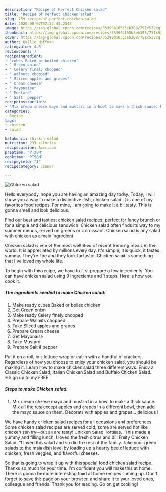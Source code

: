 ```yaml
---
description: "Recipe of Perfect Chicken salad"
title: "Recipe of Perfect Chicken salad"
slug: 759-recipe-of-perfect-chicken-salad
date: 2020-08-07T02:23:44.254Z
image: https://img-global.cpcdn.com/recipes/35399b165b3eb308/751x532cq70/chicken-salad-recipe-main-photo.jpg
thumbnail: https://img-global.cpcdn.com/recipes/35399b165b3eb308/751x532cq70/chicken-salad-recipe-main-photo.jpg
cover: https://img-global.cpcdn.com/recipes/35399b165b3eb308/751x532cq70/chicken-salad-recipe-main-photo.jpg
author: Hallie Hoffman
ratingvalue: 4.5
reviewcount: 7
recipeingredient:
- "cubes Baked or boiled chicken"
- " Green onion"
- " Celery finely chopped"
- " Walnuts chopped"
- " Sliced apples and grapes"
- " Cream cheese"
- " Mayonaise"
- " Mustard"
- " Salt  pepper"
recipeinstructions:
- "Mix cream cheese mayo and mustard in a bowl to make a thick sauce. Mix all the rest except apples and grapes in a different bowl, then add the mayo sauce on them. Decorate with apples and grapes... delicious !"
categories:
- Recipe
tags:
- chicken
- salad

katakunci: chicken salad 
nutrition: 233 calories
recipecuisine: American
preptime: "PT28M"
cooktime: "PT58M"
recipeyield: "1"
recipecategory: Dinner

---
```



![Chicken salad](https://img-global.cpcdn.com/recipes/35399b165b3eb308/751x532cq70/chicken-salad-recipe-main-photo.jpg)

Hello everybody, hope you are having an amazing day today. Today, I will show you a way to make a distinctive dish, chicken salad. It is one of my favorites food recipes. For mine, I am going to make it a bit tasty. This is gonna smell and look delicious.

Find our best and tastiest chicken salad recipes, perfect for fancy brunch or for a simple and delicious sandwich. Chicken salad often finds its way to my summer menus, served on greens or a croissant. Chicken salad is any salad with chicken as a main ingredient.

Chicken salad is one of the most well liked of recent trending meals in the world. It is appreciated by millions every day. It's simple, it is quick, it tastes yummy. They're fine and they look fantastic. Chicken salad is something that I've loved my whole life.


To begin with this recipe, we have to first prepare a few ingredients. You can have chicken salad using 9 ingredients and 1 steps. Here is how you cook it.

<!--inarticleads1-->

##### The ingredients needed to make Chicken salad:

1. Make ready cubes Baked or boiled chicken
1. Get  Green onion
1. Make ready  Celery finely chopped
1. Prepare  Walnuts chopped
1. Take  Sliced apples and grapes
1. Prepare  Cream cheese
1. Get  Mayonaise
1. Take  Mustard
1. Prepare  Salt &amp; pepper


Put it on a roll, in a lettuce wrap or eat in with a handful of crackers. Regardless of how you choose to enjoy your chicken salad, you should be making it. Learn how to make chicken salad three different ways. Enjoy a Classic Chicken Salad, Italian Chicken Salad and Buffalo Chicken Salad. ✳︎Sign up to my FREE. 

<!--inarticleads2-->

##### Steps to make Chicken salad:

1. Mix cream cheese mayo and mustard in a bowl to make a thick sauce. Mix all the rest except apples and grapes in a different bowl, then add the mayo sauce on them. Decorate with apples and grapes... delicious !


We have handy chicken salad recipes for all occasions and preferences. Some chicken salad recipes are served cold, some are served hot like chicken stir-fry—but all are tasty! Chicken Salad Tortillas. &#34;This made a yummy and filling lunch. I loved the fresh citrus and dill Fruity Chicken Salad. &#34;I loved this salad and so did the rest of the family. Take your green salads to the main dish level by loading up a hearty bed of lettuce with chicken, fresh veggies, and flavorful cheeses. 

So that is going to wrap it up with this special food chicken salad recipe. Thanks so much for your time. I'm confident you will make this at home. There is gonna be more interesting food at home recipes coming up. Don't forget to save this page on your browser, and share it to your loved ones, colleague and friends. Thank you for reading. Go on get cooking!
